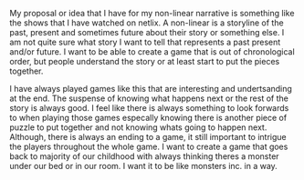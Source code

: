 My proposal or idea that I have for my non-linear narrative is something like the shows that I have watched on netlix. A non-linear is a storyline of the past, present and sometimes future about their story or something else. I am not quite sure what story I want to tell that represents a past present and/or future. I want to be able to create a game that is out of chronological order, but people understand the story or at least start to put the pieces together.

I have always played games like this that are interesting and undertsanding at the end. The suspense of knowing what happens next or the rest of the story is always good. I feel like there is always something to look forwards to when playing those games especally knowing there is another piece of puzzle to put together and not knowing whats going to happen next. Although, there is always an ending to a game, it still important to intrigue the players throughout the whole game. I want to create a game that goes back to majority of our childhood with always thinking theres a monster under our bed or in our room. I want it to be like monsters inc. in a way. 
